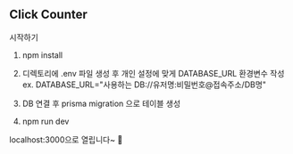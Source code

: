 ## Click Counter

시작하기  

1. npm install

2. 디렉토리에 .env 파일 생성 후 개인 설정에 맞게 DATABASE_URL 환경변수 작성  
   ex. DATABASE_URL="사용하는 DB://유저명:비밀번호@접속주소/DB명"

3. DB 연결 후 prisma migration 으로 테이블 생성

4. npm run dev

localhost:3000으로 열립니다~ 🌻

